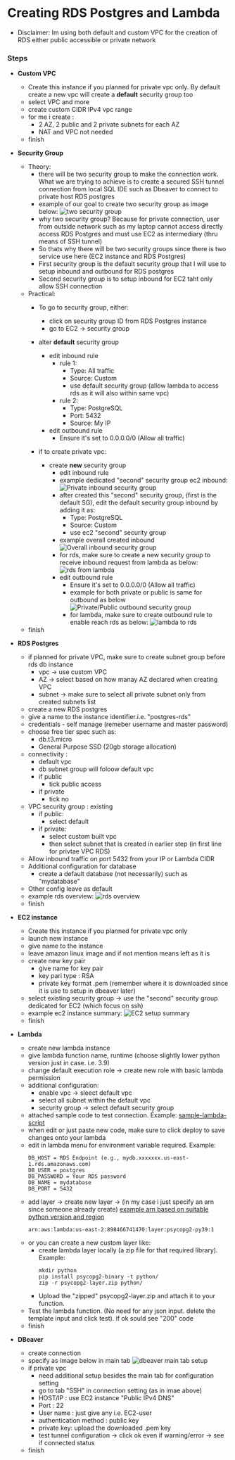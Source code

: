 # Creating RDS Postgres and Lambda 
- Disclaimer: Im using both default and custom VPC for the creation of RDS either public accessible or private network

### Steps

- **Custom VPC**
    - Create this instance if you planned for private vpc only. By default create a new vpc will create a **default** security group too
    - select VPC and more
    - create custom CIDR IPv4 vpc range
    - for me i create :
        - 2 AZ, 2 public and 2 private subnets for each AZ
        - NAT and VPC not needed
    - finish 

- **Security Group**
    - Theory:
        - there will be two security group to make the connection work. What we are trying to achieve is to create a secured SSH tunnel connection from local SQL IDE such as Dbeaver to connect to private host RDS postgres
        - example of our goal to create two security group as image below:
        ![two security group](./assets/two_security_group.png)
        - why two security group? Because for private connection, user from outside network such as my laptop cannot access directly access RDS Postgres and must use EC2 as intermediary (thru means of SSH tunnel)
        - So thats why there will be two security groups since there is two service use here (EC2 instance and RDS Postgres)
        - First security group is the default security group that I will use to setup inbound and outbound for RDS postgres
        - Second security group is to setup inbound for EC2 taht only allow SSH connection
    - Practical:
        - To go to security group, either:
            - click on security group ID from RDS Postgres instance
            - go to EC2 -> security group
        - alter **default** security group
            - edit inbound rule
                - rule 1:
                    - Type: All traffic
                    - Source: Custom
                    - use default security group (allow lambda to access rds as it will also within same vpc)
                - rule 2:
                    - Type: PostgreSQL
                    - Port: 5432
                    - Source: My IP
            - edit outbound rule
                - Ensure it's set to 0.0.0.0/0 (Allow all traffic)
            
        - if to create private vpc:
            - create **new** security group
                - edit inbound rule
                - example dedicated "second" security group ec2 inbound:
                ![Private inbound security group](./assets/ec2_security_group_inbound.png)
                - after created this "second" security group, (first is the default SG), edit the default security group inbound by adding it as:
                    - Type: PostgreSQL
                    - Source: Custom
                    - use ec2 "second" security group                    
                - example overall created inbound
                ![Overall inbound security group](./assets/default_security_group_inbound_private.png)
                - for rds, make sure to create a new security group to receive inbound request from lambda as below:
                ![rds from lambda](./assets/rds_from_lambda.png)
                - edit outbound rule
                    - Ensure it's set to 0.0.0.0/0 (Allow all traffic)
                    - example for both private or public is same for outbound as below
                ![Private/Public outbound security group](./assets/default_security_group_outbound.png)
                    - for lambda, make sure to create outbound rule to enable reach rds as below:
                    ![lambda to rds](./assets/lambda_to_rds.png)
    - finish

- **RDS Postgres**
    - if planned for private VPC, make sure to create subnet group before rds db instance
        - vpc -> use custom VPC
        - AZ -> select based on how manay AZ declared when creating VPC
        - subnet -> make sure to select all private subnet only from created subnets list
    - create a new RDS postgres
    - give a name to the instance identifier.i.e. "postgres-rds"
    - credentials - self manage (remeber username and master password)
    - choose free tier spec such as:
        - db.t3.micro
        - General Purpose SSD (20gb storage allocation)
    - connectivity : 
        - default vpc
        - db subnet group will foloow default vpc
        - if public
            - tick public access
        - if private
            - tick no
    - VPC security group : existing 
        - if public:
            - select default
        - if private:
            - select custom built vpc
            - then select subnet that is created in earlier step (in first line for privtae VPC RDS)
    - Allow inbound traffic on port 5432 from your IP or Lambda CIDR
    - Additional configuration for database
        - create a default database (not necessarily) such as "mydatabase"
    - Other config leave as default
    - example rds overview:
    ![rds overview](./assets/rds_overview.png)
    - finish

- **EC2 instance**
    - Create this instance if you planned for private vpc only 
    - launch new instance
    - give name to the instance
    - leave amazon linux image and if not mention means left as it is
    - create new key pair
        - give name for key pair
        - key pari type : RSA
        - private key format .pem (remember where it is downloaded since it is use to setup in dbeaver later)
    - select existing security group -> use the "second" security group dedicated for EC2 (which focus on ssh)
    - example ec2 instance summary:
    ![EC2 setup summary](./assets/EC2_instance_summary.png)
    - finish

- **Lambda**
    - create new lambda instance
    - give lambda function name, runtime (choose slightly lower python version just in case. i.e. 3.9)
    - change default execution role -> create new role with basic lambda permission
    - additional configuration:
        - enable vpc -> sleect default vpc
        - select all subnet within the default vpc
        - security group -> select default security group
    - attached sample code to test connection. Example: [sample-lambda-script](lambda_connection.py)
    - when edit or just paste new code, make sure to click deploy to save changes onto your lambda
    - edit in lambda menu for environment variable required. Example:
        ```
        DB_HOST = RDS Endpoint (e.g., mydb.xxxxxxx.us-east-1.rds.amazonaws.com)
        DB_USER = postgres
        DB_PASSWORD = Your RDS password
        DB_NAME = mydatabase
        DB_PORT = 5432
        ```
    - add layer -> create new layer -> (in my case i just specify an arn since someone already create) [example arn based on suitable python version and region](https://github.com/jetbridge/psycopg2-lambda-layer)
        ```
        arn:aws:lambda:us-east-2:898466741470:layer:psycopg2-py39:1
        ```
    - or you can create a new custom layer like:
        - create lambda layer locally (a zip file for that required library). Example:
            ```
            mkdir python
            pip install psycopg2-binary -t python/
            zip -r psycopg2-layer.zip python/
            ```
        - Upload the "zipped" psycopg2-layer.zip and attach it to your function.
    - Test the lambda function. (No need for any json input. delete the template input and click test). if ok sould see "200" code
    - finish

- **DBeaver**
    - create connection
    - specify as image below in main tab
    ![dbeaver main tab setup](./assets/dbeaver_main_setup.png)
    - if private vpc
        - need additional setup besides the main tab for configuration setting
        - go to tab "SSH" in connection setting (as in imae above)
        - HOST/IP : use EC2 instance "Public IPv4 DNS" 
        - Port : 22
        - User name : just give any i.e. EC2-user
        - authentication method : public key
        - private key: upload the downloaded .pem key
        - test tunnel configuration -> click ok even if warning/error -> see if connected status
    - finish
